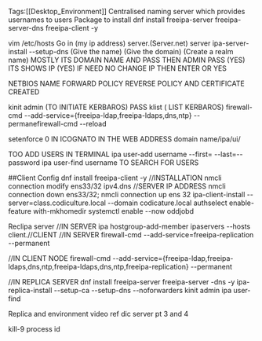 Tags:[[Desktop_Environment]]
Centralised naming server which provides usernames to users 
Package to install
dnf install freeipa-server freeipa-server-dns freeipa-client -y 

vim /etc/hosts
Go in
(my ip address) server.(Server.net) server
ipa-server-install --setup-dns
(Give the name)
(Give the domain)
(Create a realm name) MOSTLY ITS DOMAIN NAME AND PASS
THEN ADMIN PASS
(YES) ITS SHOWS IP 
(YES)
IF NEED NO CHANGE IP THEN ENTER OR YES


NETBIOS NAME
FORWARD POLICY REVERSE POLICY AND CERTIFICATE CREATED

kinit admin (TO INITIATE KERBAROS)
PASS
klist ( LIST KERBAROS)
firewall-cmd --add-service={freeipa-ldap,freeipa-ldaps,dns,ntp} --permanefirewall-cmd --reload


setenforce 0
IN ICOGNATO IN THE WEB ADDRESS domain name/ipa/ui/

TOO ADD USERS IN TERMINAL
ipa user-add username --first=<firstname> --last=<lastname>--password
ipa user-find username TO SEARCH FOR USERS

##Client Config
dnf install freeipa-client -y //INSTALLATION 
nmcli connection modify ens33/32 ipv4.dns  //SERVER IP ADDRESS 
nmcli connection down ens33/32; nmcli connection up ens 32
ipa-client-install --server=class.codiculture.local --domain codicature.local
authselect enable-feature with-mkhomedir
systemctl enable --now oddjobd

Reclipa server
//IN SERVER  ipa hostgroup-add-member ipaservers --hosts client.//CLIENT
//IN SERVER  firewall-cmd --add-service=freeipa-replication --permanent

//IN CLIENT NODE firewall-cmd --add-service={freeipa-ldap,freeipa-ldaps,dns,ntp,freeipa-ldaps,dns,ntp,freeipa-replication} --permanent


//IN REPLICA SERVER
dnf install freeipa-server freeipa-server -dns -y
ipa-replica-install --setup-ca --setup-dns --noforwarders
kinit admin
ipa user-find

Replica and environment video ref dic server pt 3 and 4





kill-9 process id
